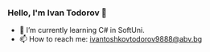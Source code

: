 ### Hello, I'm Ivan Todorov 👋

- 🌱 I’m currently learning C# in SoftUni. 
- 📫 How to reach me: ivantoshkovtodorov9888@abv.bg

